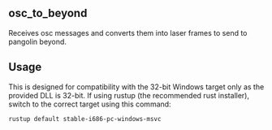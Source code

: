 osc_to_beyond
-------------

Receives osc messages and converts them into laser frames to send to pangolin
beyond.


Usage
-----

This is designed for compatibility with the 32-bit Windows target only as the
provided DLL is 32-bit. If using rustup (the recommended rust installer), switch
to the correct target using this command:

```
rustup default stable-i686-pc-windows-msvc
```
